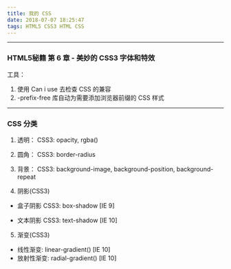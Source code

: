 ```yaml
---
title: 我的 CSS
date: 2018-07-07 18:25:47
tags: HTML5 CSS3 HTML CSS
---
```

-------------------
### HTML5秘籍 第 6 章 - 美妙的 CSS3 字体和特效

工具：
1. 使用 Can i use 去检查 CSS 的兼容
2. -prefix-free 库自动为需要添加浏览器前缀的 CSS 样式
-----------------
### CSS 分类

1. 透明：
    CSS3: opacity, rgba()

2. 圆角：
    CSS3: border-radius

3. 背景：
    CSS3: background-image, background-position, background-repeat

4. 阴影(CSS3)

  * 盒子阴影
      CSS3: box-shadow [IE 9]

  * 文本阴影
      CSS3: text-shadow [IE 10]

5. 渐变(CSS3)
  * 线性渐变: linear-gradient() [IE 10]
  * 放射性渐变: radial-gradient() [IE 10]
